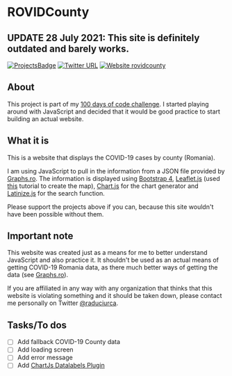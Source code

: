 # ROVIDCounty
## UPDATE 28 July 2021: This site is definitely outdated and barely works.

[![ProjectsBadge](https://img.shields.io/badge/ciurca-100DaysOfCode%20--%20Projects-blue)](https://github.com/ciurca/100-days-of-code)
[![Twitter URL](https://img.shields.io/twitter/url/https/twitter.com/raduciurca.svg?style=social&label=Follow%20%40raduciurca)](https://twitter.com/raduciurca)
[![Website rovidcounty](https://img.shields.io/website-up-down-green-red/http/ciurca.github.io.svg)](http://rovidcounty.netlify.app)

## About

This project is part of my [100 days of code challenge](https://github.com/ciurca/100-days-of-code).
I started playing around with JavaScript and decided that it would be good practice to start building an actual website.

## What it is

This is a website that displays the COVID-19 cases by county (Romania).

I am using JavaScript to pull in the information from a JSON file provided by [Graphs.ro](https://www.graphs.ro/resources.php). The information is displayed using [Bootstrap 4](https://getbootstrap.com/), [Leaflet.js](https://leafletjs.com/) (used [this](https://leafletjs.com/examples/choropleth/) tutorial to create the map), [Chart.js](https://www.chartjs.org/) for the chart generator and [Latinize.js](https://github.com/dundalek/latinize) for the search function.

Please support the projects above if you can, because this site wouldn't have been possible without them.

## Important note

This website was created just as a means for me to better understand JavaScript and also practice it. It shouldn't be used as an actual means of getting COVID-19 Romania data, as there much better ways of getting the data (see [Graphs.ro](https://www.graphs.ro/)). 

If you are affiliated in any way with any organization that thinks that this website is violating something and it should be taken down, please contact me personally on Twitter [@raduciurca](https://twitter.com/raduciurca).

## Tasks/To dos

- [ ] Add fallback COVID-19 County data
- [ ] Add loading screen
- [ ] Add error message
- [ ] Add [ChartJs Datalabels Plugin](https://chartjs-plugin-datalabels.netlify.app/)
